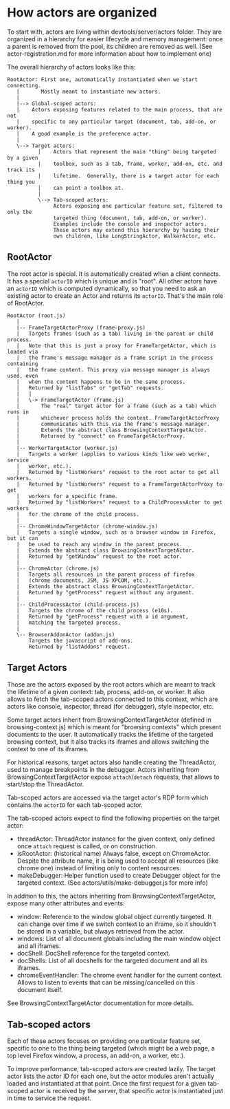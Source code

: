 # How actors are organized

To start with, actors are living within devtools/server/actors folder.
They are organized in a hierarchy for easier lifecycle and memory management:
once a parent is removed from the pool, its children are removed as well.
(See actor-registration.md for more information about how to implement one)

The overall hierarchy of actors looks like this:

```
RootActor: First one, automatically instantiated when we start connecting.
   |       Mostly meant to instantiate new actors.
   |
   |--> Global-scoped actors:
   |    Actors exposing features related to the main process, that are not
   |    specific to any particular target (document, tab, add-on, or worker).
   |    A good example is the preference actor.
   |
   \--> Target actors:
          |    Actors that represent the main "thing" being targeted by a given
          |    toolbox, such as a tab, frame, worker, add-on, etc. and track its
          |    lifetime.  Generally, there is a target actor for each thing you
          |    can point a toolbox at.
          |
          \--> Tab-scoped actors:
               Actors exposing one particular feature set, filtered to only the
               targeted thing (document, tab, add-on, or worker).
               Examples include the console and inspector actors.
               These actors may extend this hierarchy by having their
               own children, like LongStringActor, WalkerActor, etc.
```

## RootActor

The root actor is special. It is automatically created when a client connects.
It has a special `actorID` which is unique and is "root".
All other actors have an `actorID` which is computed dynamically,
so that you need to ask an existing actor to create an Actor
and returns its `actorID`. That's the main role of RootActor.

```
RootActor (root.js)
   |
   |-- FrameTargetActorProxy (frame-proxy.js)
   |   Targets frames (such as a tab) living in the parent or child process.
   |   Note that this is just a proxy for FrameTargetActor, which is loaded via
   |   the frame's message manager as a frame script in the process containing
   |   the frame content. This proxy via message manager is always used, even
   |   when the content happens to be in the same process.
   |   Returned by "listTabs" or "getTab" requests.
   |   |
   |   \-> FrameTargetActor (frame.js)
   |       The "real" target actor for a frame (such as a tab) which runs in
   |       whichever process holds the content. FrameTargetActorProxy
   |       communicates with this via the frame's message manager.
   |       Extends the abstract class BrowsingContextTargetActor.
   |       Returned by "connect" on FrameTargetActorProxy.
   |
   |-- WorkerTargetActor (worker.js)
   |   Targets a worker (applies to various kinds like web worker, service
   |   worker, etc.).
   |   Returned by "listWorkers" request to the root actor to get all workers.
   |   Returned by "listWorkers" request to a FrameTargetActorProxy to get
   |   workers for a specific frame.
   |   Returned by "listWorkers" request to a ChildProcessActor to get workers
   |   for the chrome of the child process.
   |
   |-- ChromeWindowTargetActor (chrome-window.js)
   |   Targets a single window, such as a browser window in Firefox, but it can
   |   be used to reach any window in the parent process.
   |   Extends the abstract class BrowsingContextTargetActor.
   |   Returned by "getWindow" request to the root actor.
   |
   |-- ChromeActor (chrome.js)
   |   Targets all resources in the parent process of firefox
   |   (chrome documents, JSM, JS XPCOM, etc.).
   |   Extends the abstract class BrowsingContextTargetActor.
   |   Returned by "getProcess" request without any argument.
   |
   |-- ChildProcessActor (child-process.js)
   |   Targets the chrome of the child process (e10s).
   |   Returned by "getProcess" request with a id argument,
   |   matching the targeted process.
   |
   \-- BrowserAddonActor (addon.js)
       Targets the javascript of add-ons.
       Returned by "listAddons" request.
```

## Target Actors

Those are the actors exposed by the root actors which are meant to track the
lifetime of a given context: tab, process, add-on, or worker. It also allows to
fetch the tab-scoped actors connected to this context, which are actors like
console, inspector, thread (for debugger), style inspector, etc.

Some target actors inherit from BrowsingContextTargetActor (defined in
browsing-context.js) which is meant for "browsing contexts" which present
documents to the user. It automatically tracks the lifetime of the targeted
browsing context, but it also tracks its iframes and allows switching the
context to one of its iframes.

For historical reasons, target actors also handle creating the ThreadActor, used
to manage breakpoints in the debugger. Actors inheriting from
BrowsingContextTargetActor expose `attach`/`detach` requests, that allows to
start/stop the ThreadActor.

Tab-scoped actors are accessed via the target actor's RDP form which contains
the `actorID` for each tab-scoped actor.

The tab-scoped actors expect to find the following properties on the target actor:
 - threadActor:
   ThreadActor instance for the given context,
   only defined once `attach` request is called, or on construction.
 - isRootActor: (historical name)
   Always false, except on ChromeActor.
   Despite the attribute name, it is being used to accept all resources
   (like chrome one) instead of limiting only to content resources.
 - makeDebugger:
   Helper function used to create Debugger object for the targeted context.
   (See actors/utils/make-debugger.js for more info)

In addition to this, the actors inheriting from BrowsingContextTargetActor,
expose many other attributes and events:
 - window:
   Reference to the window global object currently targeted.
   It can change over time if we switch context to an iframe, so it
   shouldn't be stored in a variable, but always retrieved from the actor.
 - windows:
   List of all document globals including the main window object and all iframes.
 - docShell:
   DocShell reference for the targeted context.
 - docShells:
   List of all docshells for the targeted document and all its iframes.
 - chromeEventHandler:
   The chrome event handler for the current context. Allows to listen to events
   that can be missing/cancelled on this document itself.

See BrowsingContextTargetActor documentation for more details.

## Tab-scoped actors

Each of these actors focuses on providing one particular feature set, specific
to one to the thing being targeted (which might be a web page, a top level
Firefox window, a process, an add-on, a worker, etc.).

To improve performance, tab-scoped actors are created lazily. The target actor
lists the actor ID for each one, but the actor modules aren't actually loaded
and instantiated at that point. Once the first request for a given tab-scoped
actor is received by the server, that specific actor is instantiated just in
time to service the request.
